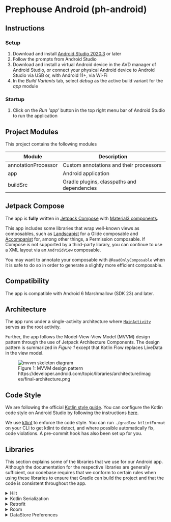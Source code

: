 # Prephouse Android (ph-android)

## Instructions

### Setup

1. Download and install [Android Studio 2020.3][android-studio] or later
2. Follow the prompts from Android Studio
3. Download and install a virtual Android device in the AVD manager of Android Studio, or connect
your physical Android device to Android Studio via USB or, with Android 11+, via Wi-Fi
4. In the _Build Variants_ tab, select _debug_ as the active build variant for the _app_ module

### Startup

1. Click on the _Run 'app'_ button in the top right menu bar of Android Studio to run the
   application

[android-studio]: https://developer.android.com/studio

## Project Modules

This project contains the following modules

| Module               |  Description                                  |
|----------------------|-----------------------------------------------|
| annotationProcessor  |  Custom annotations and their processors      |   
| app                  |  Android application                          |   
| buildSrc             |  Gradle plugins, classpaths and dependencies  |

## Jetpack Compose

The app is **fully** written in [Jetpack Compose][compose] with [Material3 components][material3].

This app includes some libraries that wrap well-known views as composables, such as
[Landscapist][landscapist] for a Glide composable and [Accompanist][accompanist] for, among
other things, a Permission composable. If Compose is not supported by a third-party library,
you can continue to use a XML layout via an `AndroidView` composable.

You may want to annotate your composable with `@ReadOnlyComposable` when it is safe to do so in
order to generate a slightly more efficient composable.

[compose]: https://developer.android.com/jetpack/compose
[material3]: https://developer.android.com/reference/kotlin/androidx/compose/material3/package-summary
[landscapist]: https://github.com/skydoves/Landscapist
[accompanist]: https://google.github.io/accompanist/

## Compatibility

The app is compatible with Android 6 Marshmallow (SDK 23) and later.

## Architecture

The app runs under a single-activity architecture where
[`MainActivity`](app/src/main/java/com/prephouse/prephouse/MainActivity.kt) serves as the root
activity.

Further, the app follows the Model-View-View Model (MVVM) design pattern through the use of Jetpack
Architecture Components. The design pattern is summarized in _Figure 1_ except that Kotlin Flow
replaces LiveData in the view model.

<figure>
    <img
      src="https://developer.android.com/topic/libraries/architecture/images/final-architecture.png"
      alt="mvvm skeleton diagram"
    >
    <br>
    <figcaption>
        Figure 1: MVVM design pattern <br>
        https://developer.android.com/topic/libraries/architecture/images/final-architecture.png
    </figcaption>
</figure>


## Code Style

We are following the official [Kotlin style guide][kt-style-guide]. You can configure the Kotlin
code style on Android Studio by following the instructions [here][kt-style-config].

We use [ktlint][ktlint] to enforce the code style. You can run `./gradlew ktlintFormat` on your
CLI to get ktlint to detect, and where possible automatically fix, code violations. A pre-commit
hook has also been set up for you.

[kt-style-guide]: https://kotlinlang.org/docs/coding-conventions.html
[kt-style-config]: https://kotlinlang.org/docs/coding-conventions.html
[ktlint]: https://github.com/pinterest/ktlint

## Libraries

This section explains some of the libraries that we use for our Android app. Although the documentation
for the respective libraries are generally sufficient, our codebase requires that we conform to certain
rules when using these libraries to ensure that Gradle can build the project and that the code is consistent
throughout the app.

<details>
<summary>Hilt</summary>
Performs dependency injection through Dagger2

- Specify Hilt modules (that is, objects and classes annotated with `@Module`) in the
  [com.prephouse.prephouse.modules](app/src/main/java/com/prephouse/prephouse/modules) package
- Specify any qualifiers (that is, annotation classes annotated with `@Qualifier`) in the
  [com.prephouse.prephouse.modules.qualifiers](app/src/main/java/com/prephouse/prephouse/modules/qualifiers)
  package
</details>

<details>
<summary>Kotlin Serialization</summary>
Serializes and deserializes classes and their fields

- Used by Retrofit to convert between a HTTP JSON body and a Java/Kotlin class, particularly a Kotlin
  data class
- Requires a `@SerialName` annotation for any field whose name is not the same as the serial name,
  especially since JSON object key names use snake case whereas Java/Kotlin field names use camel case
- Implement any custom serializer (that is, any class that implements `KSerializer`) in the
  [com.prephouse.prephouse.models.serializers](app/src/main/java/com/prephouse/prephouse/models/serializers)
- Requires, for any enum class `E` that extends the [`NumberedEnum`](app/src/main/java/com/prephouse/prephouse/utils/NumberedEnum.kt)
  interface, a companion object of `E` that extends the [`NumberedEnumSerializer<E>`](app/src/main/java/com/prephouse/prephouse/models/serializers/NumberedEnumSerializer.kt)
  class and that specifies the serializer for `E`; see [`FeedbackCategory`](app/src/main/java/com/prephouse/prephouse/models/models/feedback/FeedbackCategory.kt)
  as an example
</details>

<details>
<summary>Retrofit</summary>
Converts our APIs into clean and simple Java/Kotlin interfaces

- Relies on the OkHttp library as the HTTP client
- Retrofit and its API interfaces are provided by Hilt via [`ApiModule`](app/src/main/java/com/prephouse/prephouse/modules/ApiModule.kt);
  likewise, when you create a new API interface, please include it in `ApiModule`
</details>

<details>
<summary>Room</summary>
Stores persistent data on device for when we want to store user or app data that would be too
complicated to do so with Database, or when we want to cache certain API responses

- Examine the table schemas for Room DBs in the [app/schemas](app/schemas) directory
- Utilize Room auto migration where possible
- Annotate enums that implement the [`NumberedEnum`](app/src/main/java/com/prephouse/prephouse/utils/NumberedEnum.kt)
  interface with the `@Convertible` annotation
- Implement any Room type converters where necessary in the
  [com.prephouse.prephouse.models.converters](app/src/main/java/com/prephouse/prephouse/models/converters) package

**Note**: Room currently does not support Kotlin inline classes as column types
</details>

<details>
<summary>DataStore Preferences</summary>
Stores persistent key-value pairs as a replacement for shared preferences
</details>
